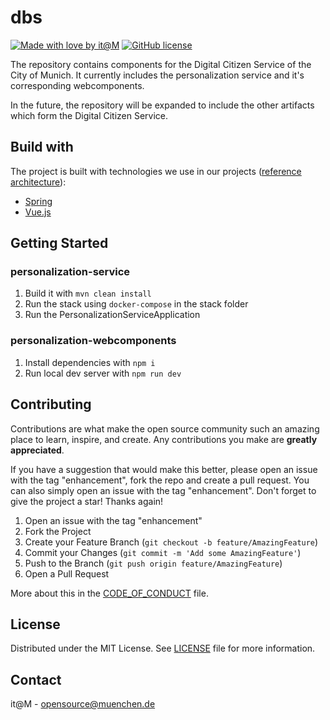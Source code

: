 <!-- General project links -->
[open-issues]: https://github.com/it-at-m/refarch-templates/issues
[new-issue]: https://github.com/it-at-m/refarch-templates/issues/new/choose
[milestones]: https://github.com/it-at-m/refarch-templates/milestones
[project-board]: https://github.com/orgs/it-at-m/projects/16
[documentation]: https://refarch.oss.muenchen.de/templates
[contribution-documentation]: https://refarch.oss.muenchen.de/contribute
[itm-opensource]: https://opensource.muenchen.de/
[license]: ../LICENSE
[code-of-conduct]: ./CODE_OF_CONDUCT.md

<!-- Project specific links -->
[refarch-documentation]: https://refarch.oss.muenchen.de/
[refarch-code]: https://github.com/it-at-m/refarch
[spring-documentation]: https://spring.io/
[vuejs-documentation]:  https://vuejs.org/
[getting-started-documentation]: https://refarch.oss.muenchen.de/templates/getting-started
[develop-documentation]: https://refarch.oss.muenchen.de/templates/develop
[document-documentation]: https://refarch.oss.muenchen.de/templates/document
[organize-documentation]: https://refarch.oss.muenchen.de/templates/organize

<!-- Shields.io links -->
[documentation-shield]: https://img.shields.io/badge/documentation-blue?style=for-the-badge
[new-issue-shield]: https://img.shields.io/badge/new%20issue-blue?style=for-the-badge
[made-with-love-shield]: https://img.shields.io/badge/made%20with%20%E2%9D%A4%20by-it%40M-yellow?style=for-the-badge
[license-shield]: https://img.shields.io/github/license/it-at-m/refarch-templates?style=for-the-badge

# dbs
[![Made with love by it@M][made-with-love-shield]][itm-opensource]
[![GitHub license][license-shield]][license]

The repository contains components for the Digital Citizen Service of the City of Munich. It currently includes the personalization service and it's corresponding webcomponents. 

In the future, the repository will be expanded to include the other artifacts which form the Digital Citizen Service.

## Build with

The project is built with technologies we use in our projects ([reference architecture][refarch-documentation]):

- [Spring][spring-documentation]
- [Vue.js][vuejs-documentation]

## Getting Started

### personalization-service

1. Build it with `mvn clean install`
2. Run the stack using `docker-compose` in the stack folder
3. Run the PersonalizationServiceApplication

### personalization-webcomponents

1. Install dependencies with `npm i`
2. Run local dev server with `npm run dev`

## Contributing

Contributions are what make the open source community such an amazing place to learn, inspire, and create. Any contributions you make are **greatly appreciated**.

If you have a suggestion that would make this better, please open an issue with the tag "enhancement", fork the repo and
create a pull request. You can also simply open an issue with the tag "enhancement".
Don't forget to give the project a star! Thanks again!

1. Open an issue with the tag "enhancement"
2. Fork the Project
3. Create your Feature Branch (`git checkout -b feature/AmazingFeature`)
4. Commit your Changes (`git commit -m 'Add some AmazingFeature'`)
5. Push to the Branch (`git push origin feature/AmazingFeature`)
6. Open a Pull Request

More about this in the [CODE_OF_CONDUCT](/CODE_OF_CONDUCT.md) file.

## License

Distributed under the MIT License. See [LICENSE][license] file for more information.

## Contact

it@M - opensource@muenchen.de
